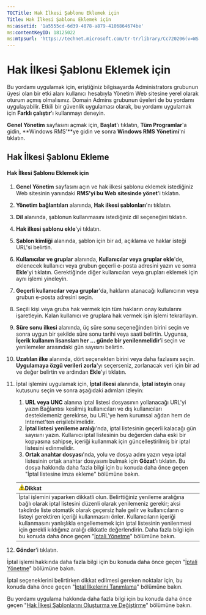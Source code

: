 ```yaml
---
TOCTitle: Hak İlkesi Şablonu Eklemek için
Title: Hak İlkesi Şablonu Eklemek için
ms:assetid: '1a5555cd-6d39-4078-a879-4106864674be'
ms:contentKeyID: 18125022
ms:mtpsurl: 'https://technet.microsoft.com/tr-tr/library/Cc720206(v=WS.10)'
---
```


Hak İlkesi Şablonu Eklemek için
===============================

Bu yordamı uygulamak için, eriştiğiniz bilgisayarda Administrators grubunun üyesi olan bir etki alanı kullanıcı hesabıyla Yönetim Web sitesine yerel olarak oturum açmış olmalısınız. Domain Admins grubunun üyeleri de bu yordamı uygulayabilir. Etkili bir güvenlik uygulaması olarak, bu yordamı uygulamak için **Farklı çalıştır**'ı kullanmayı deneyin.

**Genel Yönetim** sayfasını açmak için, **Başlat**'ı tıklatın, **Tüm Programlar**'a gidin, **Windows RMS'**ye gidin ve sonra **Windows RMS Yönetimi**'ni tıklatın.

Hak İlkesi Şablonu Ekleme
-------------------------

#### Hak İlkesi Şablonu Eklemek için

1.  **Genel Yönetim** sayfasını açın ve hak ilkesi şablonu eklemek istediğiniz Web sitesinin yanındaki **RMS'yi bu Web sitesinde yönet**'i tıklatın.

2.  **Yönetim bağlantıları** alanında, **Hak ilkesi şablonları**'nı tıklatın.

3.  **Dil** alanında, şablonun kullanmasını istediğiniz dil seçeneğini tıklatın.

4.  **Hak ilkesi şablonu ekle**'yi tıklatın.

5.  **Şablon kimliği** alanında, şablon için bir ad, açıklama ve haklar isteği URL'si belirtin.

6.  **Kullanıcılar ve gruplar** alanında, **Kullanıcılar veya gruplar ekle**'de, eklenecek kullanıcı veya grubun geçerli e-posta adresini yazın ve sonra **Ekle**'yi tıklatın. Gerektiğinde diğer kullanıcıları veya grupları eklemek için aynı işlemi yineleyin.

7.  **Geçerli kullanıcılar veya gruplar**'da, hakların atanacağı kullanıcının veya grubun e-posta adresini seçin.

8.  Seçili kişi veya gruba hak vermek için tüm hakların onay kutularını işaretleyin. Kalan kullanıcı ve gruplara hak vermek işin işlemi tekrarlayın.

9.  **Süre sonu ilkesi** alanında, üç süre sonu seçeneğinden birini seçin ve sonra uygun bir şekilde süre sonu tarihi veya saati belirtin. Uygunsa, **İçerik kullanım lisansları her ... günde bir yenilenmelidir**'i seçin ve yenilemeler arasındaki gün sayısını belirtin.

10. **Uzatılan ilke** alanında, dört seçenekten birini veya daha fazlasını seçin. **Uygulamaya özgü verileri zorla**'yı seçerseniz, zorlanacak veri için bir ad ve değer belirtin ve ardından **Ekle**'yi tıklatın.

11. İptal işlemini uygulamak için, **İptal ilkesi** alanında, **İptal isteyin** onay kutusunu seçin ve sonra aşağıdaki adımları izleyin:

    1.  **URL veya UNC** alanına iptal listesi dosyasının yollanacağı URL'yi yazın Bağlantısı kesilmiş kullanıcıları ve dış kullanıcıları desteklemeniz gerekirse, bu URL'ye hem kurumsal ağdan hem de Internet'ten erişilebilmelidir.
    2.  **İptal listesi yenileme aralığı**'nda, iptal listesinin geçerli kalacağı gün sayısını yazın. Kullanıcı iptal listesinin bu değerden daha eski bir kopyasına sahipse, içeriği kullanmak için güncelleştirilmiş bir iptal listesini edinmelidir.
    3.  **Ortak anahtar dosyası**'nda, yolu ve dosya adını yazın veya iptal listesinin ortak anahtar dosyasını bulmak için **Gözat**'ı tıklatın. Bu dosya hakkında daha fazla bilgi için bu konuda daha önce geçen "İptal listesine imza ekleme" bölümüne bakın.

    | ![](/security-updates/images/Cc720206.Caution(WS.10).gif)Dikkat                                                                                                                                                                                                                                                                                                                                                                                                                                                                                                        |
    |-----------------------------------------------------------------------------------------------------------------------------------------------------------------------------------------------------------------------------------------------------------------------------------------------------------------------------------------------------------------------------------------------------------------------------------------------------------------------------------------------------------------------------------------------------------------------------------|
    | İptal işlemini yaparken dikkatli olun. Belirttiğiniz yenileme aralığına bağlı olarak iptal listesini düzenli olarak yenilemeniz gerekir; aksi takdirde liste otomatik olarak geçersiz hale gelir ve kullanıcıların o listeyi gerektiren içeriği kullanmasını önler. Kullanıcıların içeriği kullanmasını yanlışlıkla engellememek için iptal listesinin yenilenmesi için gerekli kıldığınız aralığı dikkatle değerlendirin. Daha fazla bilgi için bu konuda daha önce geçen "[İptali Yönetme](https://technet.microsoft.com/df732a7d-1fb0-4845-87ca-fab4bc5f98a0)" bölümüne bakın. |

12. **Gönder**'i tıklatın.

İptal işlemi hakkında daha fazla bilgi için bu konuda daha önce geçen "[İptali Yönetme](https://technet.microsoft.com/df732a7d-1fb0-4845-87ca-fab4bc5f98a0)" bölümüne bakın.

İptal seçeneklerini belirtirken dikkat edilmesi gereken noktalar için, bu konuda daha önce geçen "[İptal İlkelerini Tanımlama](https://technet.microsoft.com/e2fffe9f-def7-439b-a8aa-43f8a065813d)" bölümüne bakın.

Bu yordamı uygulama hakkında daha fazla bilgi için bu konuda daha önce geçen "[Hak İlkesi Şablonlarını Oluşturma ve Değiştirme](https://technet.microsoft.com/6014176f-ef71-4d29-b3e3-da129c18563d)" bölümüne bakın.
